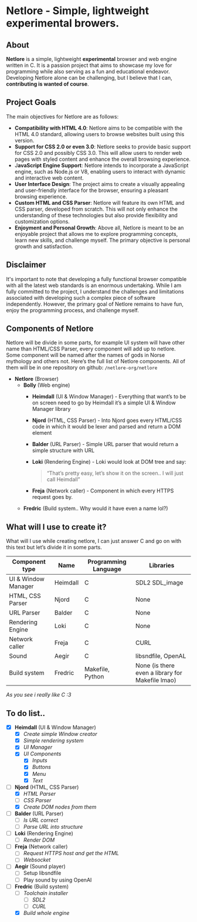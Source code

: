# Netlore - Simple, lightweight experimental browers.

## About

**Netlore** is a simple, lightweight **experimental** browser and web engine written in C. It is a passion project that aims to showcase my love for programming while also serving as a fun and educational endeavor. Developing Netlore alone can be challenging, but I believe that I can, **contributing is wanted of course**.

## Project Goals

The main objectives for Netlore are as follows:
- **Compatibility with HTML 4.0**: Netlore aims to be compatible with the HTML 4.0 standard, allowing users to browse websites built using this version.
- **Support for CSS 2.0 or even 3.0**: Netlore seeks to provide basic support for CSS 2.0 and possibly CSS 3.0. This will allow users to render web pages with styled content and enhance the overall browsing experience.
- J**avaScript Engine Support**: Netlore intends to incorporate a JavaScript engine, such as Node.js or V8, enabling users to interact with dynamic and interactive web content.
- **User Interface Design**: The project aims to create a visually appealing and user-friendly interface for the browser, ensuring a pleasant browsing experience.
- **Custom HTML and CSS Parser**: Netlore will feature its own HTML and CSS parser, developed from scratch. This will not only enhance the understanding of these technologies but also provide flexibility and customization options.
- **Enjoyment and Personal Growth**: Above all, Netlore is meant to be an enjoyable project that allows me to explore programming concepts, learn new skills, and challenge myself. The primary objective is personal growth and satisfaction.

## Disclaimer

It's important to note that developing a fully functional browser compatible with all the latest web standards is an enormous undertaking. While I am fully committed to the project, I understand the challenges and limitations associated with developing such a complex piece of software independently. However, the primary goal of Netlore remains to have fun, enjoy the programming process, and challenge myself.

## Components of Netlore

Netlore will be divide in some parts, for example UI system will have other name than HTML/CSS Parser, every component will add up to netlore. Some component will be named after the names of gods in Norse mythology and others not. Here’s the full list of Netlore components. All of them will be in one repository on github: `/netlore-org/netlore`

- **Netlore** (Browser)
    - **Bolly** (Web engine)
        - **Heimdall** (UI & Window Manager) - Everything that want’s to be on screen need to go by Heimdall it’s a simple UI & Window Manager library
        - **Njord** (HTML, CSS Parser) - Into Njord goes every HTML/CSS code in which it would be lexer and parsed and return a DOM element
        - **Balder** (URL Parser) - Simple URL parser that would return a simple structure with URL
        - **Loki** (Rendering Engine) - Loki would look at DOM tree and say:
            
            > “That’s pretty easy, let’s show it on the screen.. I will just call Heimdall”
            > 
        - **Freja** (Network caller) - Component in which every HTTPS request goes by.
    - **Fredric** (Build system.. Why would it have even a name lol?)

## What will I use to create it?

What will I use while creating netlore, I can just answer C and go on with this text but let’s divide it in some parts.

| Component type | Name | Programming Language | Libraries |
| --- | --- | --- | --- |
| UI & Window Manager | Heimdall | C | SDL2 SDL_image |
| HTML, CSS Parser | Njord | C | None |
| URL Parser | Balder | C | None |
| Rendering Engine | Loki | C | None |
| Network caller | Freja | C | CURL |
| Sound | Aegir | C | libsndfile, OpenAL |
| Build system | Fredric | Makefile, Python | None (is there even a library for Makefile lmao) |

  *As you see i really like C :3*

## To do list..

- [X]  **Heimdall** (UI & Window Manager)
    - [X]  *Create simple Window creator*
    - [X]  *Simple rendering system*
    - [X]  *UI Manager*
    - [X]  *UI Components*
        - [X]  *Inputs*
        - [X]  *Buttons*
        - [X]  *Menu*
        - [X]  *Text*
- [ ]  **Njord** (HTML, CSS Parser)
    - [X]  *HTML Parser*
    - [ ]  *CSS Parser*
    - [X]  *Create DOM nodes from them*
- [ ]  **Balder** (URL Parser)
    - [ ]  *Is URL correct*
    - [ ]  *Parse URL into structure*
- [ ]  **Loki** (Rendering Engine)
    - [ ]  *Render DOM*
- [ ]  **Freja** (Network caller)
    - [ ]  *Request HTTPS host and get the HTML*
    - [ ]  *Websocket*
- [ ]  **Aegir** (Sound player)
    - [ ]  Setup libsndfile
    - [ ]  Play sound by using OpenAI
- [ ]  **Fredric** (Build system)
    - [ ]  *Toolchain installer*
        - [ ]  *SDL2*
        - [ ]  *CURL*
    - [X]  *Build whole engine*
